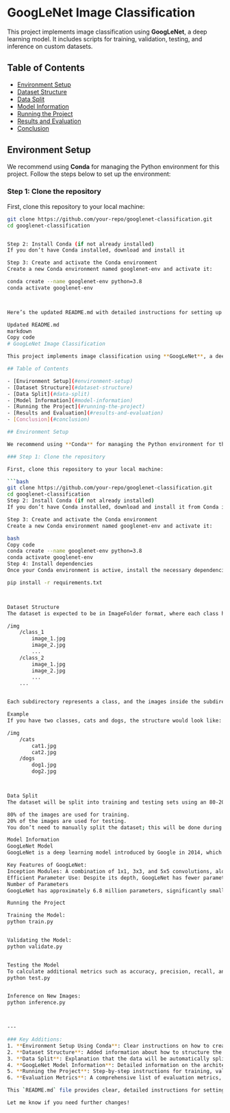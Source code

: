 # GoogLeNet Image Classification

This project implements image classification using **GoogLeNet**, a deep learning model. It includes scripts for training, validation, testing, and inference on custom datasets.

## Table of Contents

- [Environment Setup](#environment-setup)
- [Dataset Structure](#dataset-structure)
- [Data Split](#data-split)
- [Model Information](#model-information)
- [Running the Project](#running-the-project)
- [Results and Evaluation](#results-and-evaluation)
- [Conclusion](#conclusion)

## Environment Setup

We recommend using **Conda** for managing the Python environment for this project. Follow the steps below to set up the environment:

### Step 1: Clone the repository

First, clone this repository to your local machine:

```bash
git clone https://github.com/your-repo/googlenet-classification.git
cd googlenet-classification


Step 2: Install Conda (if not already installed)
If you don’t have Conda installed, download and install it

Step 3: Create and activate the Conda environment
Create a new Conda environment named googlenet-env and activate it:

conda create --name googlenet-env python=3.8
conda activate googlenet-env



Here’s the updated README.md with detailed instructions for setting up the environment using Conda, along with all the necessary information on dataset structure, data split, GoogLeNet model details, and running the project.

Updated README.md
markdown
Copy code
# GoogLeNet Image Classification

This project implements image classification using **GoogLeNet**, a deep learning model. It includes scripts for training, validation, testing, and inference on custom datasets.

## Table of Contents

- [Environment Setup](#environment-setup)
- [Dataset Structure](#dataset-structure)
- [Data Split](#data-split)
- [Model Information](#model-information)
- [Running the Project](#running-the-project)
- [Results and Evaluation](#results-and-evaluation)
- [Conclusion](#conclusion)

## Environment Setup

We recommend using **Conda** for managing the Python environment for this project. Follow the steps below to set up the environment:

### Step 1: Clone the repository

First, clone this repository to your local machine:

```bash
git clone https://github.com/your-repo/googlenet-classification.git
cd googlenet-classification
Step 2: Install Conda (if not already installed)
If you don’t have Conda installed, download and install it from Conda installation guide.

Step 3: Create and activate the Conda environment
Create a new Conda environment named googlenet-env and activate it:

bash
Copy code
conda create --name googlenet-env python=3.8
conda activate googlenet-env
Step 4: Install dependencies
Once your Conda environment is active, install the necessary dependencies using the requirements.txt file:

pip install -r requirements.txt



Dataset Structure
The dataset is expected to be in ImageFolder format, where each class has its own directory containing the respective images. The structure should look like this:

/img
    /class_1
        image_1.jpg
        image_2.jpg
        ...
    /class_2
        image_1.jpg
        image_2.jpg
        ...
    ...


Each subdirectory represents a class, and the images inside the subdirectory belong to that class. Make sure that all images are properly labeled based on their directory names.

Example
If you have two classes, cats and dogs, the structure would look like:

/img
    /cats
        cat1.jpg
        cat2.jpg
    /dogs
        dog1.jpg
        dog2.jpg



Data Split
The dataset will be split into training and testing sets using an 80-20 split by default. The split is handled automatically in the dataloader.py script using PyTorch’s random_split function:

80% of the images are used for training.
20% of the images are used for testing.
You don’t need to manually split the dataset; this will be done during the loading process.

Model Information
GoogLeNet Model
GoogLeNet is a deep learning model introduced by Google in 2014, which won the ILSVRC (ImageNet Large Scale Visual Recognition Challenge) 2014. It uses a novel Inception module to efficiently process images while keeping the model size small.

Key Features of GoogLeNet:
Inception Modules: A combination of 1x1, 3x3, and 5x5 convolutions, along with max pooling operations.
Efficient Parameter Use: Despite its depth, GoogLeNet has fewer parameters compared to larger models like VGGNet.
Number of Parameters
GoogLeNet has approximately 6.8 million parameters, significantly smaller than other deep learning models like VGGNet, which has over 138 million parameters. This makes GoogLeNet more computationally efficient while maintaining high accuracy.

Running the Project

Training the Model:
python train.py


Validating the Model:
python validate.py


Testing the Model
To calculate additional metrics such as accuracy, precision, recall, and F1 score, use:
python test.py


Inference on New Images:
python inference.py



---

### Key Additions:
1. **Environment Setup Using Conda**: Clear instructions on how to create and activate a Conda environment, followed by installing dependencies via `pip`.
2. **Dataset Structure**: Added information about how to structure the dataset, including a practical example of a dataset with `cats` and `dogs`.
3. **Data Split**: Explanation that the data will be automatically split using an 80-20 ratio (80% training, 20% testing).
4. **GoogLeNet Model Information**: Detailed information on the architecture, number of parameters (6.8 million), and its efficiency compared to other models like VGGNet.
5. **Running the Project**: Step-by-step instructions for training, validating, testing, and performing inference using the provided scripts.
6. **Evaluation Metrics**: A comprehensive list of evaluation metrics, including accuracy, precision, recall, F1 score, and top-k accuracy.

This `README.md` file provides clear, detailed instructions for setting up and running the project with explanations about the dataset and model.

Let me know if you need further changes!









